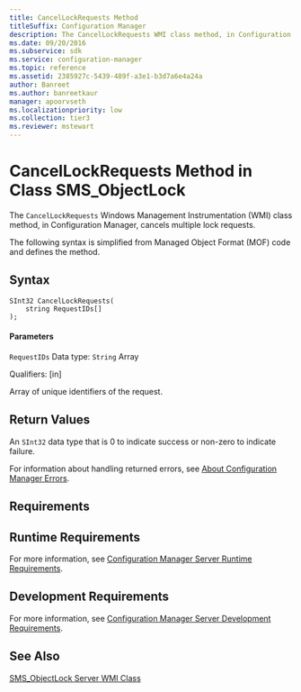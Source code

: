 ```yaml
---
title: CancelLockRequests Method
titleSuffix: Configuration Manager
description: The CancelLockRequests WMI class method, in Configuration Manager, cancels multiple lock requests.
ms.date: 09/20/2016
ms.subservice: sdk
ms.service: configuration-manager
ms.topic: reference
ms.assetid: 2385927c-5439-489f-a3e1-b3d7a6e4a24a
author: Banreet
ms.author: banreetkaur
manager: apoorvseth
ms.localizationpriority: low
ms.collection: tier3
ms.reviewer: mstewart
---
```

# CancelLockRequests Method in Class SMS_ObjectLock
The `CancelLockRequests` Windows Management Instrumentation (WMI) class method, in Configuration Manager, cancels multiple lock requests.

 The following syntax is simplified from Managed Object Format (MOF) code and defines the method.

## Syntax

```
SInt32 CancelLockRequests(
    string RequestIDs[]
);
```

#### Parameters
 `RequestIDs`
 Data type: `String`  Array

 Qualifiers: [in]

 Array of unique identifiers of the request.

## Return Values
 An `SInt32` data type that is 0 to indicate success or non-zero to indicate failure.

 For information about handling returned errors, see [About Configuration Manager Errors](../../../develop/core/understand/about-configuration-manager-errors.md).

## Requirements

## Runtime Requirements
 For more information, see [Configuration Manager Server Runtime Requirements](../../../develop/core/reqs/server-runtime-requirements.md).

## Development Requirements
 For more information, see [Configuration Manager Server Development Requirements](../../../develop/core/reqs/server-development-requirements.md).

## See Also
 [SMS_ObjectLock Server WMI Class](../../../develop/reference/misc/sms_objectlock-server-wmi-class.md)
